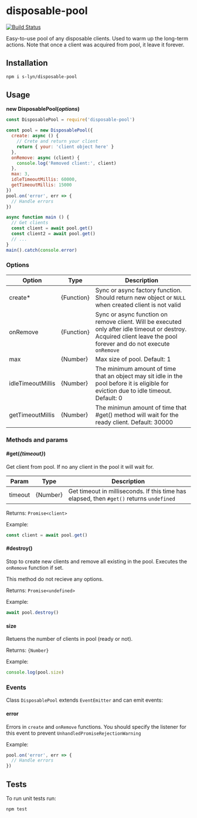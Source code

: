 # disposable-pool

[![Build Status](https://travis-ci.org/s-lyn/disposable-pool.svg?branch=master)](https://travis-ci.org/s-lyn/disposable-pool)

Easy-to-use pool of any disposable clients.
Used to warm up the long-term actions. Note that once a client was acquired
from pool, it leave it forever.


## Installation

```bash
npm i s-lyn/disposable-pool
```

## Usage

**new DisposablePool(*options*)**

```js
const DisposablePool = require('disposable-pool')

const pool = new DisposablePool({
  create: async () {
    // Crete and return your client
    return { your: 'client object here' }
  },
  onRemove: async (client) {
    console.log('Removed client:', client)
  },
  max: 3,
  idleTimeoutMillis: 60000,
  getTimeoutMillis: 15000
})
pool.on('error', err => {
  // Handle errors
})

async function main () {
  // Get clients
  const client = await pool.get()
  const client2 = await pool.get()
  // ...
}
main().catch(console.error)
```

### Options

| Option | Type | Description |
|--------|------|-------------|
| create* | {Function} | Sync or async factory function. Should return new object or `NULL` when created client is not valid |
| onRemove | {Function} | Sync or async function on remove client. Will be executed  only after idle timeout or destroy. Acquired client leave the pool forever and do not execute `onRemove` |
| max | {Number} | Max size of pool. Default: 1 |
| idleTimeoutMillis | {Number} | The minimum amount of time that an object may sit idle in the pool before it is eligible for eviction due to idle timeout. Default: 0 |
| getTimeoutMillis | {Number} | The minimun amount of time that #get() method will wait for the ready client. Default: 30000 |


### Methods and params

#### #get(*{timeout}*)

Get client from pool. If no any client in the pool it will wait for.

| Param | Type | Description |
|-------|------|-------------|
| timeout | {Number} | Get timeout in milliseconds. If this time has elapsed, then `#get()` returns `undefined` |

Returns: `Promise<client>`

Example:

```js
const client = await pool.get()
```

#### #destroy()

Stop to create new clients and remove all existing in the pool.
Executes the `onRemove` function if set.

This method do not recieve any options.

Returns: `Promise<undefined>`

Example:

```js
await pool.destroy()
```

#### size

Retuens the number of clients in pool (ready or not).

Returns: `{Number}`

Example:

```js
console.log(pool.size)
```


### Events

Class `DisposablePool` extends `EventEmitter` and can emit events:

#### error

Errors in `create` and `onRemove` functions. You should specify the listener
for this event to prevent `UnhandledPromiseRejectionWarning`

Example:

```js
pool.on('error', err => {
  // Handle errors
})
```

## Tests

To run unit tests run:

```bash
npm test
```
